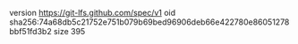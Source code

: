 version https://git-lfs.github.com/spec/v1
oid sha256:74a68db5c21752e751b079b69bed96906deb66e422780e86051278bbf51fd3b2
size 395
